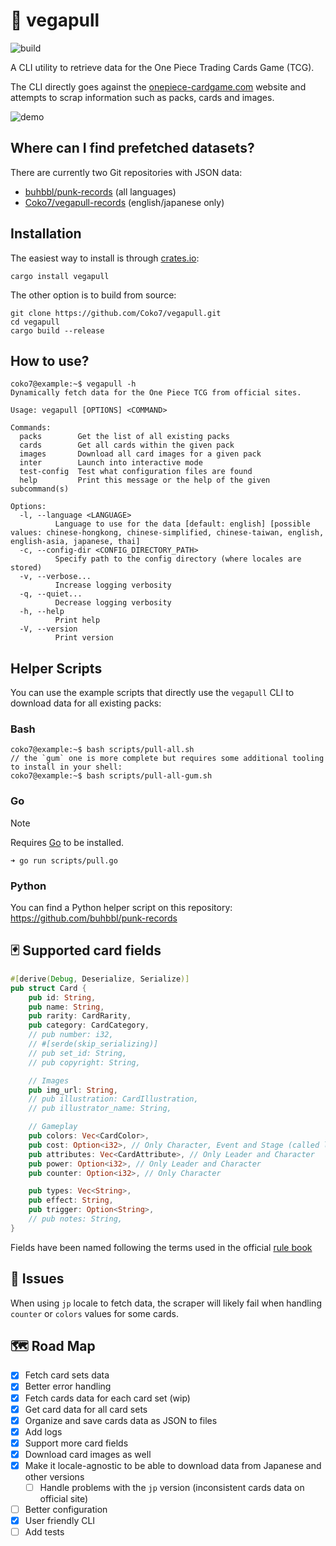 # 👒 vegapull

![build](https://github.com/coko7/vegapull/actions/workflows/rust.yml/badge.svg)

A CLI utility to retrieve data for the One Piece Trading Cards Game (TCG).

The CLI directly goes against the [onepiece-cardgame.com](https://onepiece-cardgame.com) website and attempts to scrap information such as packs, cards and images.

![demo](https://github.com/user-attachments/assets/6ac89611-08b5-4caa-ba83-a696929a2e37)

## Where can I find prefetched datasets?

There are currently two Git repositories with JSON data:
- [buhbbl/punk-records](https://github.com/buhbbl/punk-records) (all languages)
- [Coko7/vegapull-records](https://github.com/Coko7/vegapull-records) (english/japanese only)

## Installation

The easiest way to install is through [crates.io](https://crates.io/crates/vegapull):
```console
cargo install vegapull
```

The other option is to build from source:
```console
git clone https://github.com/Coko7/vegapull.git
cd vegapull 
cargo build --release
```

## How to use?

```console
coko7@example:~$ vegapull -h
Dynamically fetch data for the One Piece TCG from official sites.

Usage: vegapull [OPTIONS] <COMMAND>

Commands:
  packs        Get the list of all existing packs
  cards        Get all cards within the given pack
  images       Download all card images for a given pack
  inter        Launch into interactive mode
  test-config  Test what configuration files are found
  help         Print this message or the help of the given subcommand(s)

Options:
  -l, --language <LANGUAGE>
          Language to use for the data [default: english] [possible values: chinese-hongkong, chinese-simplified, chinese-taiwan, english, english-asia, japanese, thai]
  -c, --config-dir <CONFIG_DIRECTORY_PATH>
          Specify path to the config directory (where locales are stored)
  -v, --verbose...
          Increase logging verbosity
  -q, --quiet...
          Decrease logging verbosity
  -h, --help
          Print help
  -V, --version
          Print version
```

## Helper Scripts

You can use the example scripts that directly use the `vegapull` CLI to download data for all existing packs:

### Bash
```console
coko7@example:~$ bash scripts/pull-all.sh
// the `gum` one is more complete but requires some additional tooling to install in your shell:
coko7@example:~$ bash scripts/pull-all-gum.sh
```

### Go

> [!NOTE]
> Requires [Go](https://go.dev/) to be installed.

```console
➜ go run scripts/pull.go
```

### Python

You can find a Python helper script on this repository: https://github.com/buhbbl/punk-records

## 🃏 Supported card fields

```rust
#[derive(Debug, Deserialize, Serialize)]
pub struct Card {
    pub id: String,
    pub name: String,
    pub rarity: CardRarity,
    pub category: CardCategory,
    // pub number: i32,
    // #[serde(skip_serializing)]
    // pub set_id: String,
    // pub copyright: String,

    // Images
    pub img_url: String,
    // pub illustration: CardIllustration,
    // pub illustrator_name: String,

    // Gameplay
    pub colors: Vec<CardColor>,
    pub cost: Option<i32>, // Only Character, Event and Stage (called life for Leader)
    pub attributes: Vec<CardAttribute>, // Only Leader and Character
    pub power: Option<i32>, // Only Leader and Character
    pub counter: Option<i32>, // Only Character

    pub types: Vec<String>,
    pub effect: String,
    pub trigger: Option<String>,
    // pub notes: String,
}
```
Fields have been named following the terms used in the official [rule book](https://en.onepiece-cardgame.com/pdf/rule_comprehensive.pdf)

## 🐛 Issues

When using `jp` locale to fetch data, the scraper will likely fail when handling `counter` or `colors` values for some cards.

## 🗺️ Road Map

- [x] Fetch card sets data
- [x] Better error handling
- [x] Fetch cards data for each card set (wip)
- [x] Get card data for all card sets
- [x] Organize and save cards data as JSON to files
- [x] Add logs
- [x] Support more card fields
- [x] Download card images as well
- [x] Make it locale-agnostic to be able to download data from Japanese and other versions
    - [ ] Handle problems with the `jp` version (inconsistent cards data on official site)
- [ ] Better configuration 
- [x] User friendly CLI
- [ ] Add tests
